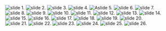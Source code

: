 <img alt = "slide 1." src= "./img/slide-01.jpeg"> 

<img alt = "slide 2." src= "./img/slide-02.jpeg"> 

<img alt = "slide 3." src= "./img/slide-03.jpeg">

<img alt = "slide 4." src= "./img/slide-04.jpeg">

<img alt = "Aslide 5." src= "./img/slide-05.jpeg">

<img alt = "slide 6." src= "./img/slide-06.jpeg">

<img alt = "slide 7." src= "./img/slide-07.jpeg">

<img alt = "slide 8." src= "./img/slide-08.jpeg">

<img alt = "slide 9." src= "./img/slide-09.jpeg">

<img alt = "slide 10." src= "./img/slide-10.jpeg">

<img alt = "slide 11." src= "./img/slide-11.jpeg">

<img alt = "slide 12." src= "./img/slide-12.jpeg">

<img alt = "slide 13." src= "./img/slide-13.jpeg">

<img alt = "slide 14." src= "./img/slide-14.jpeg">

<img alt = "slide 15." src= "./img/slide-15.jpeg">

<img alt = "slide 16." src= "./img/slide-16.jpeg">

<img alt = "slide 17." src= "./img/slide-17.jpeg">

<img alt = "slide 18." src= "./img/slide-18.jpeg">

<img alt = "slide 19." src= "./img/slide-19.jpeg">

<img alt = "slide 20." src= "./img/slide-20.jpeg">

<img alt = "slide 21." src= "./img/slide-21.jpeg">

<img alt = "slide 22." src= "./img/slide-22.jpeg">

<img alt = "slide 23." src= "./img/slide-23.jpeg">

<img alt = "slide 24." src= "./img/slide-24.jpeg">

<img alt = "slide 25." src= "./img/slide-25.jpeg">

<img alt = "slide 26." src= "./img/slide-26.jpeg">
